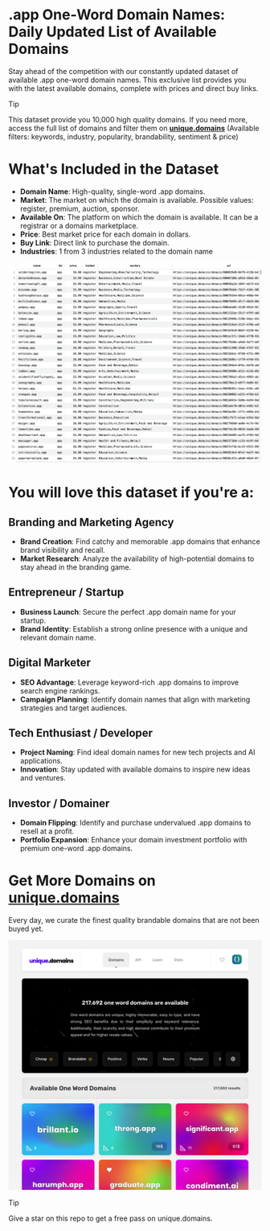 # .app One-Word Domain Names: Daily Updated List of Available Domains

Stay ahead of the competition with our constantly updated dataset of available .app one-word domain names. This exclusive list provides you with the latest available domains, complete with prices and direct buy links.

> [!TIP]
> This dataset provide you 10,000 high quality domains.
> If you need more, access the full list of domains and filter them on **[unique.domains](https://unique.domains)** (Available filters: keywords, industry, popularity, brandability, sentiment & price)

# What's Included in the Dataset

- **Domain Name**: High-quality, single-word .app domains.
- **Market**: The market on which the domain is available. Possible values: register, premium, auction, sponsor.
- **Available On**: The platform on which the domain is available. It can be a registrar or a domains marketplace.
- **Price**: Best market price for each domain in dollars.
- **Buy Link**: Direct link to purchase the domain.
- **Industries**: 1 from 3 industries related to the domain name

![List of 10,000 available .app one-word domain names](https://github.com/UniqueDomains/app-oneword-domain/blob/main/preview.png?raw=true)

# You will love this dataset if you're a:

## Branding and Marketing Agency

- **Brand Creation**: Find catchy and memorable .app domains that enhance brand visibility and recall.
- **Market Research**: Analyze the availability of high-potential domains to stay ahead in the branding game.

## Entrepreneur / Startup

- **Business Launch**: Secure the perfect .app domain name for your startup.
- **Brand Identity**: Establish a strong online presence with a unique and relevant domain name.

## Digital Marketer

- **SEO Advantage**: Leverage keyword-rich .app domains to improve search engine rankings.
- **Campaign Planning**: Identify domain names that align with marketing strategies and target audiences.

## Tech Enthusiast / Developer

- **Project Naming**: Find ideal domain names for new tech projects and AI applications.
- **Innovation**: Stay updated with available domains to inspire new ideas and ventures.

## Investor / Domainer

- **Domain Flipping**: Identify and purchase undervalued .app domains to resell at a profit.
- **Portfolio Expansion**: Enhance your domain investment portfolio with premium one-word .app domains.

# Get More Domains on [unique.domains](https://unique.domains)

Every day, we curate the finest quality brandable domains that are not been buyed yet.

[![Access the only remaining good domain names, before your competitors.](https://github.com/UniqueDomains/app-oneword-domain/blob/main/unique.domains.png?raw=true)](https://unique.domains)

> [!TIP]
> Give a star on this repo to get a free pass on unique.domains.
